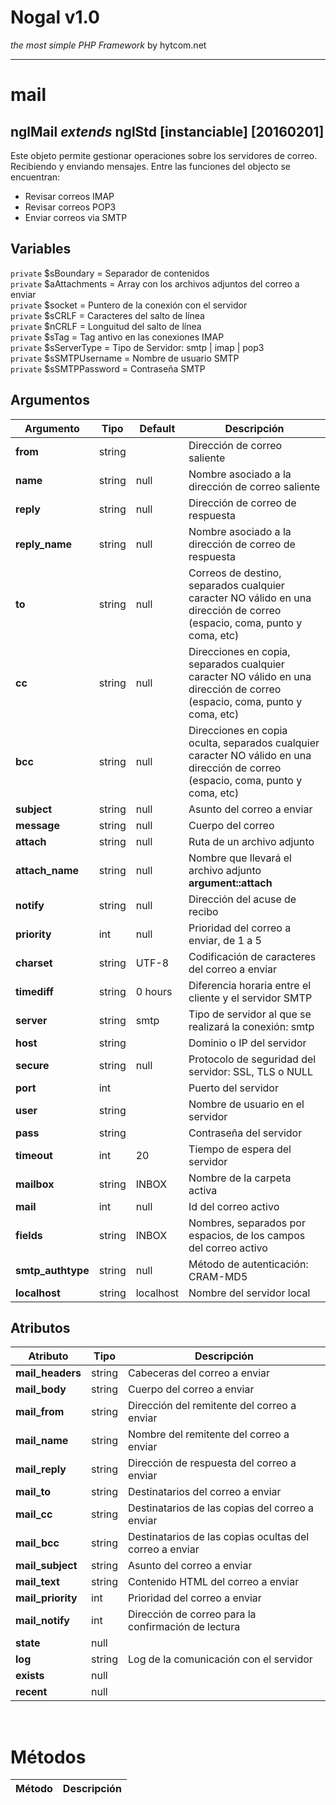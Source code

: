 # Nogal v1.0
*the most simple PHP Framework* by hytcom.net
___
  

# mail
## nglMail *extends* nglStd [instanciable] [20160201]
Este objeto permite gestionar operaciones sobre los servidores de correo. Recibiendo y enviando mensajes.
Entre las funciones del objecto se encuentran:<ul><li>Revisar correos IMAP</li><li>Revisar correos POP3</li><li>Enviar correos via SMTP</li></ul>
  
## Variables
`private` $sBoundary = Separador de contenidos  
`private` $aAttachments = Array con los archivos adjuntos del correo a enviar  
`private` $socket = Puntero de la conexión con el servidor  
`private` $sCRLF = Caracteres del salto de línea  
`private` $nCRLF = Longuitud del salto de línea  
`private` $sTag = Tag antivo en las conexiones IMAP  
`private` $sServerType = Tipo de Servidor: smtp | imap | pop3  
`private` $sSMTPUsername = Nombre de usuario SMTP  
`private` $sSMTPPassword = Contraseña SMTP  

## Argumentos
|Argumento|Tipo|Default|Descripción|
|---|---|---|---|
|**from**|string||Dirección de correo saliente|
|**name**|string|null|Nombre asociado a la dirección de correo saliente|
|**reply**|string|null|Dirección de correo de respuesta|
|**reply_name**|string|null|Nombre asociado a la dirección de correo de respuesta|
|**to**|string|null|Correos de destino, separados cualquier caracter NO válido en una dirección de correo (espacio, coma, punto y coma, etc)|
|**cc**|string|null|Direcciones en copia, separados cualquier caracter NO válido en una dirección de correo (espacio, coma, punto y coma, etc)|
|**bcc**|string|null|Direcciones en copia oculta, separados cualquier caracter NO válido en una dirección de correo (espacio, coma, punto y coma, etc)|
|**subject**|string|null|Asunto del correo a enviar|
|**message**|string|null|Cuerpo del correo|
|**attach**|string|null|Ruta de un archivo adjunto|
|**attach_name**|string|null|Nombre que llevará el archivo adjunto **argument::attach**|
|**notify**|string|null|Dirección del acuse de recibo|
|**priority**|int|null|Prioridad del correo a enviar, de 1 a 5|
|**charset**|string|UTF-8|Codificación de caracteres del correo a enviar|
|**timediff**|string|0 hours|Diferencia horaria entre el cliente y el servidor SMTP|
|**server**|string|smtp|Tipo de servidor al que se realizará la conexión: smtp | imap | pop3|
|**host**|string||Dominio o IP del servidor|
|**secure**|string|null|Protocolo de seguridad del servidor: SSL, TLS o NULL|
|**port**|int||Puerto del servidor|
|**user**|string||Nombre de usuario en el servidor|
|**pass**|string||Contraseña del servidor|
|**timeout**|int|20|Tiempo de espera del servidor|
|**mailbox**|string|INBOX|Nombre de la carpeta activa|
|**mail**|int|null|Id del correo activo|
|**fields**|string|INBOX|Nombres, separados por espacios, de los campos del correo activo|
|**smtp_authtype**|string|null|Método de autenticación: CRAM-MD5 | LOGIN | PLAIN|
|**localhost**|string|localhost|Nombre del servidor local|

## Atributos
|Atributo|Tipo|Descripción|
|---|---|---|
|**mail_headers**|string|Cabeceras del correo a enviar|
|**mail_body**|string|Cuerpo del correo a enviar|
|**mail_from**|string|Dirección del remitente del correo a enviar|
|**mail_name**|string|Nombre del remitente del correo a enviar|
|**mail_reply**|string|Dirección de respuesta del correo a enviar|
|**mail_to**|string|Destinatarios del correo a enviar|
|**mail_cc**|string|Destinatarios de las copias del correo a enviar|
|**mail_bcc**|string|Destinatarios de las copias ocultas del correo a enviar|
|**mail_subject**|string|Asunto del correo a enviar|
|**mail_text**|string|Contenido HTML del correo a enviar|
|**mail_priority**|int|Prioridad del correo a enviar|
|**mail_notify**|int|Dirección de correo para la confirmación de lectura|
|**state**|null||
|**log**|string|Log de la comunicación con el servidor|
|**exists**|null||
|**recent**|null||

  
&nbsp;

# Métodos
|Método|Descripción|
|---|---|

  
&nbsp;


